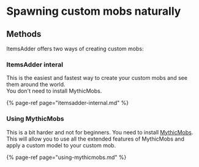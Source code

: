 # Spawning custom mobs naturally

## Methods

ItemsAdder offers two ways of creating custom mobs:

### ItemsAdder interal

This is the easiest and fastest way to create your custom mobs and see them around the world.  
You don't need to install MythicMobs.

{% page-ref page="itemsadder-internal.md" %}

### Using MythicMobs

This is a bit harder and not for beginners. You need to install [MythicMobs](https://www.spigotmc.org/resources/%E2%9A%94-mythicmobs-free-version-%E2%96%BAthe-1-custom-mob-creator%E2%97%84.5702/).  
This will allow you to use all the extended features of MythicMobs and apply a custom model to your custom mob.

{% page-ref page="using-mythicmobs.md" %}



